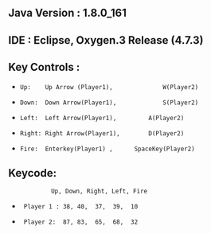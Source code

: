 ## Java Version : 1.8.0_161

##  IDE : Eclipse, Oxygen.3 Release (4.7.3)

## Key Controls :
  -     Up:    Up Arrow (Player1),          	W(Player2)
  -     Down:  Down Arrow(Player1), 	        S(Player2)
  -     Left:  Left Arrow(Player1),        	A(Player2)
  -     Right: Right Arrow(Player1),   		D(Player2)
  -     Fire:  Enterkey(Player1) , 		SpaceKey(Player2)

## Keycode:  
		        Up, Down, Right, Left, Fire
-      Player 1 : 38, 40,  37,  39,  10 
-      Player 2:  87, 83,  65,  68,  32
